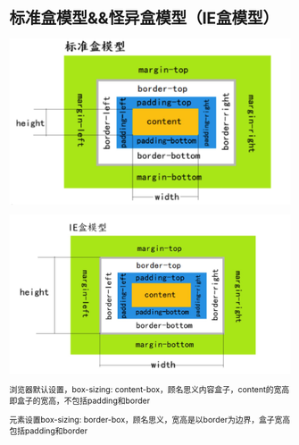 # 标准盒模型&&怪异盒模型（IE盒模型）

![mahua](img/标准盒模型.jpeg)

![mahua](img/IE盒模型.jpeg)

浏览器默认设置，box-sizing: content-box，顾名思义内容盒子，content的宽高即盒子的宽高，不包括padding和border

元素设置box-sizing: border-box，顾名思义，宽高是以border为边界，盒子宽高包括padding和border

